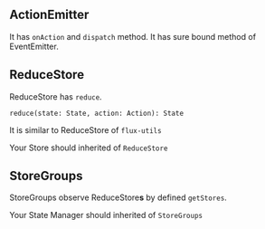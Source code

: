 ## ActionEmitter

It has `onAction` and `dispatch` method.
It has sure bound method of EventEmitter.

## ReduceStore

ReduceStore has `reduce`.

`reduce(state: State, action: Action): State`

It is similar to ReduceStore of `flux-utils`

Your Store should inherited of `ReduceStore`

## StoreGroups

StoreGroups observe ReduceStore**s** by defined `getStores`.

Your State Manager should inherited of `StoreGroups`


